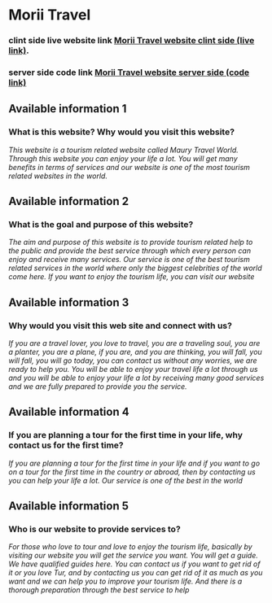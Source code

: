 # Morii Travel 

### clint side live website link [Morii Travel website clint side (live link)](https://morii-travel-f201a.web.app/).
### server side code link  [Morii Travel website server side (code link)](https://github.com/programming-hero-web-course1/tourism-or-delivery-website-server-side-nirub-khan)
     
## Available information 1
### What is this website? Why would you visit this website?
*This website is a tourism related website called Maury Travel World. Through this website you can enjoy your life a lot. You will get many benefits in terms of services and our website is one of the most tourism related websites in the world.*


## Available information 2
### What is the goal and purpose of this website?
*The aim and purpose of this website is to provide tourism related help to the public and provide the best service through which every person can enjoy and receive many services. Our service is one of the best tourism related services in the world where only the biggest celebrities of the world come here. If you want to enjoy the tourism life, you can visit our website*


## Available information 3
### Why would you visit this web site and connect with us?
*If you are a travel lover, you love to travel, you are a traveling soul, you are a planter, you are a plane, if you are, and you are thinking, you will fall, you will fall, you will go today, you can contact us without any worries, we are ready to help you. You will be able to enjoy your travel life a lot through us and you will be able to enjoy your life a lot by receiving many good services and we are fully prepared to provide you the service.*


## Available information 4
### If you are planning a tour for the first time in your life, why contact us for the first time?
*If you are planning a tour for the first time in your life and if you want to go on a tour for the first time in the country or abroad, then by contacting us you can help your life a lot. Our service is one of the best in the world*


## Available information 5
### Who is our website to provide services to?
*For those who love to tour and love to enjoy the tourism life, basically by visiting our website you will get the service you want. You will get a guide. We have qualified guides here. You can contact us if you want to get rid of it or you love Tur, and by contacting us you can get rid of it as much as you want and we can help you to improve your tourism life. And there is a thorough preparation through the best service to help*

















